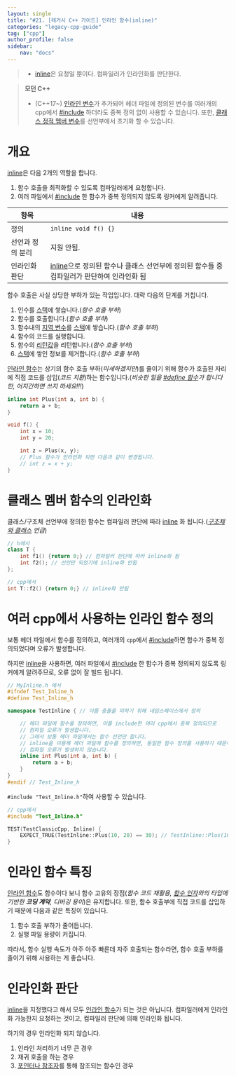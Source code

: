 ```yaml
---
layout: single
title: "#21. [레거시 C++ 가이드] 인라인 함수(inline)"
categories: "legacy-cpp-guide"
tag: ["cpp"]
author_profile: false
sidebar: 
    nav: "docs"
---
```


> * [inline](https://tango1202.github.io/legacy-cpp-guide/legacy-cpp-guide-inline/)은 요청일 뿐이다. 컴파일러가 인라인화를 판단한다.

> **모던 C++**
> * (C++17~) [인라인 변수](https://tango1202.github.io/mordern-cpp/mordern-cpp-inline-variable/)가 추가되어 헤더 파일에 정의된 변수를 여러개의 cpp에서 [#include](https://tango1202.github.io/legacy-cpp-guide/legacy-cpp-guide-preprocessor/#include) 하더라도 중복 정의 없이 사용할 수 있습니다. 또한, [클래스 정적 멤버 변수](https://tango1202.github.io/legacy-cpp-guide/legacy-cpp-guide-static-extern-lifetime/#%EC%A0%95%EC%A0%81-%EB%A9%A4%EB%B2%84-%EB%B3%80%EC%88%98)를 선언부에서 초기화 할 수 있습니다.

# 개요

[inline](https://tango1202.github.io/legacy-cpp-guide/legacy-cpp-guide-inline/)은 다음 2개의 역할을 합니다.

1. 함수 호출을 최적화할 수 있도록 컴파일러에게 요청합니다.
2. 여러 파일에서 [#include](https://tango1202.github.io/legacy-cpp-guide/legacy-cpp-guide-preprocessor/#include) 한 함수가 중복 정의되지 않도록 링커에게 알려줍니다. 

|항목|내용|
|--|--|
|정의|`inline void f() {}`|
|선언과 정의 분리|지원 안됨.|
|인라인화 판단|[inline](https://tango1202.github.io/legacy-cpp-guide/legacy-cpp-guide-inline/)으로 정의된 함수나 클래스 선언부에 정의된 함수들 중 컴파일러가 판단하여 인라인화 됨|

함수 호출은 사실 상당한 부하가 있는 작업입니다. 대략 다음의 단계를 거칩니다.

1. 인수를 [스택](https://tango1202.github.io/legacy-cpp-guide/legacy-cpp-guide-memory-segment/#%EC%8A%A4%ED%83%9D)에 쌓습니다.(*함수 호출 부하*)
2. 함수를 호출합니다.(*함수 호출 부하*)
3. 함수내의 [지역 변수](https://tango1202.github.io/legacy-cpp-guide/legacy-cpp-guide-static-extern-lifetime/#%EC%A7%80%EC%97%AD-%EB%B3%80%EC%88%98)를 [스택](https://tango1202.github.io/legacy-cpp-guide/legacy-cpp-guide-memory-segment/#%EC%8A%A4%ED%83%9D)에 쌓습니다.(*함수 호출 부하*)
4. 함수의 코드를 실행합니다.
5. 함수의 [리턴값](https://tango1202.github.io/legacy-cpp-guide/legacy-cpp-guide-function/#%EB%A6%AC%ED%84%B4%EA%B0%92)을 리턴합니다.(*함수 호출 부하*)
6. [스택](https://tango1202.github.io/legacy-cpp-guide/legacy-cpp-guide-memory-segment/#%EC%8A%A4%ED%83%9D)에 쌓인 정보를 제거합니다.(*함수 호출 부하*)

[인라인 함수](https://tango1202.github.io/legacy-cpp-guide/legacy-cpp-guide-inline/)는 상기의 함수 호출 부하(*미세하겠지만*)를 줄이기 위해 함수가 호출된 자리에 직접 코드를 삽입(*코드 치환*)하는 함수입니다.(*비슷한 일을 [#define 함수](https://tango1202.github.io/legacy-cpp-guide/legacy-cpp-guide-preprocessor/#define-%ED%95%A8%EC%88%98)가 합니다만, 어지간하면 쓰지 마세요!!!*)

```cpp
inline int Plus(int a, int b) {
    return a + b;
}

void f() {
    int x = 10;
    int y = 20;

    int z = Plus(x, y);
    // Plus 함수가 인라인화 되면 다음과 같이 변경됩니다.
    // int z = x + y;
}
```

# 클래스 멤버 함수의 인라인화

클래스/구조체 선언부에 정의한 함수는 컴파일러 판단에 따라 [inline](https://tango1202.github.io/legacy-cpp-guide/legacy-cpp-guide-inline/) 화 됩니다.(*[구조체와 클래스](https://tango1202.github.io/legacy-cpp-guide/legacy-cpp-guide-struct-class-union/#%EA%B5%AC%EC%A1%B0%EC%B2%B4%EC%99%80-%ED%81%B4%EB%9E%98%EC%8A%A4) 언급*)

```cpp
// h에서
class T {
    int f1() {return 0;} // 컴파일러 판단에 따라 inline화 됨
    int f2(); // 선언만 되었기에 inline화 안됨
};

// cpp에서
int T::f2() {return 0;} // inline화 안됨
```

# 여러 cpp에서 사용하는 인라인 함수 정의

보통 헤더 파일에서 함수를 정의하고, 여러개의 `cpp`에서 [#include](https://tango1202.github.io/legacy-cpp-guide/legacy-cpp-guide-preprocessor/#include)하면 함수가 중복 정의되었다며 오류가 발생합니다.

하지만 [inline](https://tango1202.github.io/legacy-cpp-guide/legacy-cpp-guide-inline/)을 사용하면, 여러 파일에서 [#include](https://tango1202.github.io/legacy-cpp-guide/legacy-cpp-guide-preprocessor/#include) 한 함수가 중복 정의되지 않도록 링커에게 알려주므로, 오류 없이 잘 빌드 됩니다.

```cpp
// MyInline.h 에서
#ifndef Test_Inline_h 
#define Test_Inline_h

namespace TestInline { // 이름 충돌을 피하기 위해 네임스페이스에서 정의

    // 헤더 파일에 함수를 정의하면, 이를 include한 여러 cpp에서 중복 정의되므로 
    // 컴파일 오류가 발생합니다. 
    // 그래서 보통 헤더 파일에서는 함수 선언만 합니다.
    // inline을 이용해 헤더 파일에 함수를 정의하면, 동일한 함수 정의를 사용하기 때문에
    // 컴파일 오류가 발생하지 않습니다.
    inline int Plus(int a, int b) {
        return a + b;
    }
}
#endif // Test_Inline_h
```

`#include "Test_Inline.h"`하여 사용할 수 있습니다.

```cpp
// cpp에서
#include "Test_Inline.h"

TEST(TestClassicCpp, Inline) {
    EXPECT_TRUE(TestInline::Plus(10, 20) == 30); // TestInline::Plus(10, 20)은 10 + 20 으로 인라인화 됨
}
```

# 인라인 함수 특징

[인라인 함수](https://tango1202.github.io/legacy-cpp-guide/legacy-cpp-guide-inline/)도 함수이다 보니 함수 고유의 장점(*함수 코드 재활용, [함수 인자](https://tango1202.github.io/legacy-cpp-guide/legacy-cpp-guide-function/#%EC%9D%B8%EC%9E%90%EB%A7%A4%EA%B0%9C%EB%B3%80%EC%88%98-parameter)와의 타입에 기반한 **코딩 계약**, 디버깅 용이*)은 유지합니다. 또한, 함수 호출부에 직접 코드를 삽입하기 때문에 다음과 같은 특징이 있습니다.

1. 함수 호출 부하가 줄어듭니다.
2. 실행 파일 용량이 커집니다.

따라서, 함수 실행 속도가 아주 아주 빠른데 자주 호출되는 함수라면, 함수 호출 부하를 줄이기 위해 사용하는 게 좋습니다.

# 인라인화 판단

[inline](https://tango1202.github.io/legacy-cpp-guide/legacy-cpp-guide-inline/)을 지정했다고 해서 모두 [인라인 함수](https://tango1202.github.io/legacy-cpp-guide/legacy-cpp-guide-inline/)가 되는 것은 아닙니다. 컴파일러에게 인라인화 가능한지 요청하는 것이고, 컴파일러 판단에 의해 인라인화 됩니다. 

하기의 경우 인라인화 되지 않습니다.

1. 인라인 처리하기 너무 큰 경우
2. 재귀 호출을 하는 경우
3. [포인터나 참조자](https://tango1202.github.io/legacy-cpp-guide/legacy-cpp-guide-pointer-reference/)를 통해 참조되는 함수인 경우




